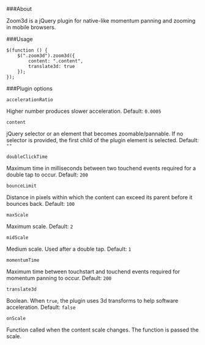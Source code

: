 ###About

Zoom3d is a jQuery plugin for native-like momentum panning and zooming in mobile browsers.

###Usage

```
$(function () {
    $(".zoom3d").zoom3d({
        content: ".content",
        translate3d: true
    });
});
```

###Plugin options

```
accelerationRatio
```
Higher number produces slower acceleration. Default: ```0.0005```
     
```       
content
```
jQuery selector or an element that becomes zoomable/pannable. 
If no selector is provided, the first child of the plugin element is selected. 
Default: ```""```

```
doubleClickTime
```
Maximum time in milliseconds between two touchend events required for a double 
tap to occur. 
Default: ```200```

```
bounceLimit
```
Distance in pixels within which the content can exceed its parent before it 
bounces back. 
Default: ```100```
       
``` 
maxScale
```
Maximum scale. Default: ```2```

```
midScale
```
Medium scale. Used after a double tap. Default: ```1```

```
momentumTime
```
Maximum time between touchstart and touchend events required for momentum 
panning to occur.
Default: ```200```

```
translate3d
```
Boolean. When ```true```, the plugin uses 3d transforms to help software 
acceleration. Default: ```false```

```
onScale
``` 
Function called when the content scale changes. The function is passed the 
scale.
